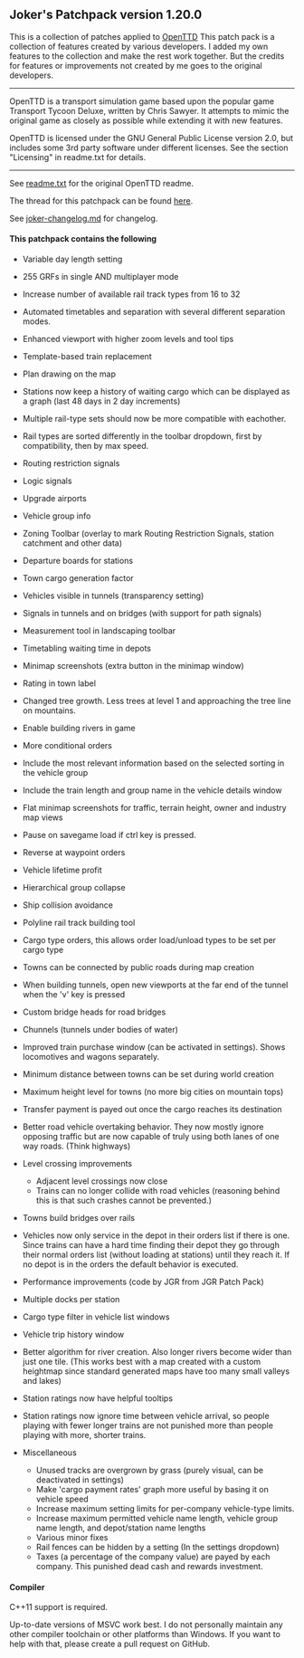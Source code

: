 ## Joker's Patchpack version 1.20.0

This is a collection of patches applied to [OpenTTD](http://www.openttd.org/)
This patch pack is a collection of features created by various developers.
I added my own features to the collection and make the rest work together. 
But the credits for features or improvements not created by me 
goes to the original developers.

* * *

OpenTTD is a transport simulation game based upon the popular game Transport
Tycoon Deluxe, written by Chris Sawyer. It attempts to mimic the original
game as closely as possible while extending it with new features.

OpenTTD is licensed under the GNU General Public License version 2.0,
but includes some 3rd party software under different licenses. See the
section "Licensing" in readme.txt for details.

* * *

See [readme.txt](readme.txt) for the original OpenTTD readme.

The thread for this patchpack can be found [here](https://www.tt-forums.net/viewtopic.php?f=33&t=74365).

See [joker-changelog.md](joker-changelog.md) for changelog.


#### This patchpack contains the following

* Variable day length setting

* 255 GRFs in single AND multiplayer mode

* Increase number of available rail track types from 16 to 32

* Automated timetables and separation with several different separation modes.

* Enhanced viewport with higher zoom levels and tool tips

* Template-based train replacement

* Plan drawing on the map

* Stations now keep a history of waiting cargo which can be displayed as a graph (last 48 days in 2 day increments)

* Multiple rail-type sets should now be more compatible with eachother.

* Rail types are sorted differently in the toolbar dropdown, first by compatibility, then by max speed.

* Routing restriction signals

* Logic signals

* Upgrade airports

* Vehicle group info

* Zoning Toolbar (overlay to mark Routing Restriction Signals, station catchment and other data)

* Departure boards for stations

* Town cargo generation factor

* Vehicles visible in tunnels (transparency setting)

* Signals in tunnels and on bridges (with support for path signals)

* Measurement tool in landscaping toolbar

* Timetabling waiting time in depots

* Minimap screenshots (extra button in the minimap window)

* Rating in town label

* Changed tree growth. Less trees at level 1 and approaching the tree line on mountains.

* Enable building rivers in game

* More conditional orders

* Include the most relevant information based on the selected sorting in the vehicle group 

* Include the train length and group name in the vehicle details window

* Flat minimap screenshots for traffic, terrain height, owner and industry map views
 
* Pause on savegame load if ctrl key is pressed.

* Reverse at waypoint orders

* Vehicle lifetime profit

* Hierarchical group collapse

* Ship collision avoidance

* Polyline rail track building tool

* Cargo type orders, this allows order load/unload types to be set per cargo type

* Towns can be connected by public roads during map creation

* When building tunnels, open new viewports at the far end of the tunnel when the 'v' key is pressed

* Custom bridge heads for road bridges

* Chunnels (tunnels under bodies of water)

* Improved train purchase window (can be activated in settings). Shows locomotives and wagons separately.

* Minimum distance between towns can be set during world creation

* Maximum height level for towns (no more big cities on mountain tops)

* Transfer payment is payed out once the cargo reaches its destination

* Better road vehicle overtaking behavior. They now mostly ignore opposing traffic but are now capable of truly using both lanes of one way roads. (Think highways)

* Level crossing improvements
  * Adjacent level crossings now close
  * Trains can no longer collide with road vehicles (reasoning behind this is that such crashes cannot be prevented.)

* Towns build bridges over rails

* Vehicles now only service in the depot in their orders list if there is one. Since trains can have a hard time finding their depot they go through their normal orders list (without loading at stations) until they reach it. If no depot is in the orders the default behavior is executed.

* Performance improvements (code by JGR from JGR Patch Pack)

* Multiple docks per station

* Cargo type filter in vehicle list windows

* Vehicle trip history window

* Better algorithm for river creation. Also longer rivers become wider than just one tile. (This works best with a map created with a custom heightmap since standard generated maps have too many small valleys and lakes)

* Station ratings now have helpful tooltips

* Station ratings now ignore time between vehicle arrival, so people playing with fewer longer trains are not punished more than people playing with more, shorter trains.

* Miscellaneous  
  * Unused tracks are overgrown by grass (purely visual, can be deactivated in settings)
  * Make 'cargo payment rates' graph more useful by basing it on vehicle speed
  * Increase maximum setting limits for per-company vehicle-type limits.
  * Increase maximum permitted vehicle name length, vehicle group name length, and depot/station name lengths
  * Various minor fixes
  * Rail fences can be hidden by a setting (In the settings dropdown)
  * Taxes (a percentage of the company value) are payed by each company. This punished dead cash and rewards investment.

#### Compiler 

C++11 support is required.

Up-to-date versions of MSVC work best. I do not personally maintain any other compiler toolchain or other platforms than Windows. If you want to help with that, please create a pull request on GitHub.
